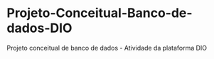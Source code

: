 # Projeto-Conceitual-Banco-de-dados-DIO
Projeto conceitual de banco de dados - Atividade da plataforma DIO
